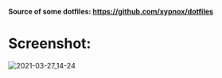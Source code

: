  **Source of some dotfiles: https://github.com/xypnox/dotfiles**

# Screenshot:
![2021-03-27_14-24](https://user-images.githubusercontent.com/62358426/112869628-e7a42100-90ac-11eb-91fe-9d01a1b6c8b0.png)
